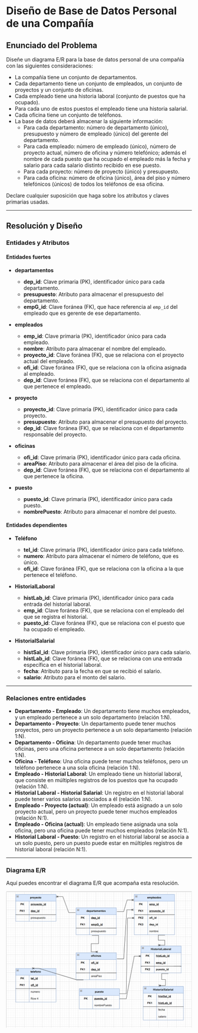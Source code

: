 # Diseño de Base de Datos Personal de una Compañía

## Enunciado del Problema

Diseñe un diagrama E/R para la base de datos personal de una compañía con las siguientes consideraciones:

* La compañía tiene un conjunto de departamentos.
* Cada departamento tiene un conjunto de empleados, un conjunto de proyectos y un conjunto de oficinas.
* Cada empleado tiene una historia laboral (conjunto de puestos que ha ocupado).
* Para cada uno de estos puestos el empleado tiene una historia salarial.
* Cada oficina tiene un conjunto de teléfonos.
* La base de datos deberá almacenar la siguiente información:
    * Para cada departamento: número de departamento (único), presupuesto y número de empleado (único) del gerente del departamento.
    * Para cada empleado: número de empleado (único), número de proyecto actual, número de oficina y número telefónico; además el nombre de cada puesto que ha ocupado el empleado más la fecha y salario para cada salario distinto recibido en ese puesto.
    * Para cada proyecto: número de proyecto (único) y presupuesto.
    * Para cada oficina: número de oficina (único), área del piso y número telefónicos (únicos) de todos los teléfonos de esa oficina.

Declare cualquier suposición que haga sobre los atributos y claves primarias usadas.

---

## Resolución y Diseño

### Entidades y Atributos

#### **Entidades fuertes**

* **departamentos**
    * **dep_id**: Clave primaria (PK), identificador único para cada departamento.
    * **presupuesto**: Atributo para almacenar el presupuesto del departamento.
    * **empG_id**: Clave foránea (FK), que hace referencia al `emp_id` del empleado que es gerente de ese departamento.

* **empleados**
    * **emp_id**: Clave primaria (PK), identificador único para cada empleado.
    * **nombre**: Atributo para almacenar el nombre del empleado.
    * **proyecto_id**: Clave foránea (FK), que se relaciona con el proyecto actual del empleado.
    * **ofi_id**: Clave foránea (FK), que se relaciona con la oficina asignada al empleado.
    * **dep_id**: Clave foránea (FK), que se relaciona con el departamento al que pertenece el empleado.

* **proyecto**
    * **proyecto_id**: Clave primaria (PK), identificador único para cada proyecto.
    * **presupuesto**: Atributo para almacenar el presupuesto del proyecto.
    * **dep_id**: Clave foránea (FK), que se relaciona con el departamento responsable del proyecto.

* **oficinas**
    * **ofi_id**: Clave primaria (PK), identificador único para cada oficina.
    * **areaPiso**: Atributo para almacenar el área del piso de la oficina.
    * **dep_id**: Clave foránea (FK), que se relaciona con el departamento al que pertenece la oficina.

* **puesto**
    * **puesto_id**: Clave primaria (PK), identificador único para cada puesto.
    * **nombrePuesto**: Atributo para almacenar el nombre del puesto.

#### **Entidades dependientes**

* **Teléfono**
    * **tel_id**: Clave primaria (PK), identificador único para cada teléfono.
    * **numero**: Atributo para almacenar el número de teléfono, que es único.
    * **ofi_id**: Clave foránea (FK), que se relaciona con la oficina a la que pertenece el teléfono.

* **HistorialLaboral**
    * **histLab_id**: Clave primaria (PK), identificador único para cada entrada del historial laboral.
    * **emp_id**: Clave foránea (FK), que se relaciona con el empleado del que se registra el historial.
    * **puesto_id**: Clave foránea (FK), que se relaciona con el puesto que ha ocupado el empleado.

* **HistorialSalarial**
    * **histSal_id**: Clave primaria (PK), identificador único para cada salario.
    * **histLab_id**: Clave foránea (FK), que se relaciona con una entrada específica en el historial laboral.
    * **fecha**: Atributo para la fecha en que se recibió el salario.
    * **salario**: Atributo para el monto del salario.

---

### Relaciones entre entidades

* **Departamento - Empleado**: Un departamento tiene muchos empleados, y un empleado pertenece a un solo departamento (relación 1:N).
* **Departamento - Proyecto**: Un departamento puede tener muchos proyectos, pero un proyecto pertenece a un solo departamento (relación 1:N).
* **Departamento - Oficina**: Un departamento puede tener muchas oficinas, pero una oficina pertenece a un solo departamento (relación 1:N).
* **Oficina - Teléfono**: Una oficina puede tener muchos teléfonos, pero un teléfono pertenece a una sola oficina (relación 1:N).
* **Empleado - Historial Laboral**: Un empleado tiene un historial laboral, que consiste en múltiples registros de los puestos que ha ocupado (relación 1:N).
* **Historial Laboral - Historial Salarial**: Un registro en el historial laboral puede tener varios salarios asociados a él (relación 1:N).
* **Empleado - Proyecto (actual)**: Un empleado está asignado a un solo proyecto actual, pero un proyecto puede tener muchos empleados (relación N:1).
* **Empleado - Oficina (actual)**: Un empleado tiene asignada una sola oficina, pero una oficina puede tener muchos empleados (relación N:1).
* **Historial Laboral - Puesto**: Un registro en el historial laboral se asocia a un solo puesto, pero un puesto puede estar en múltiples registros de historial laboral (relación N:1).

---

### Diagrama E/R
Aquí puedes encontrar el diagrama E/R que acompaña esta resolución.

![Diagrama E/R del modelo de datos de la compañía](Task_1_MER_v2.png)
